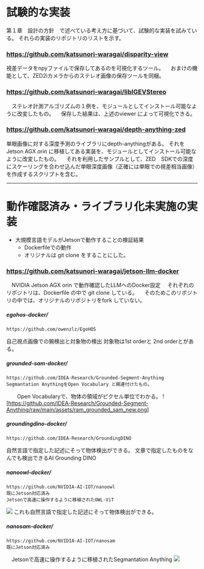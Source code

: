 # 試験的な実装
第１章　設計の方針　で述べている考え方に基づいて、試験的な実装を試みている。
それらの実装のリポジトリのリストを示す。

### https://github.com/katsunori-waragai/disparity-view
 視差データをnpyファイルで保存してあるのを可視化するツール。
　おまけの機能として、ZED2iカメラからのステレオ画像の保存ツールを同梱。
### https://github.com/katsunori-waragai/libIGEVStereo
　ステレオ計測アルゴリズムの１例を、モジュールとしてインストール可能なように改変したもの。
　保存した結果は、上述のviewer によって可視化できる。

### https://github.com/katsunori-waragai/depth-anything-zed
 単眼画像に対する深度予測のライブラリにdepth-anythingがある。
 それをJetson AGX orin に移植してある実装を、モジュールとしてインストール可能なように改変したもの。
　それを利用したサンプルとして、ZED　SDKでの深度にスケーリングを合わせ込んだ単眼深度画像（正確には単眼での視差相当画像）を作成するスクリプトを含む。

-----------------------------------------------

# 動作確認済み・ライブラリ化未実施の実装
- 大規模言語モデルがJetsonで動作することの検証結果
  - Dockerfileでの動作
  - オリジナルは git clone をすることにした。


### https://github.com/katsunori-waragai/jetson-llm-docker
　NVIDIA Jetson AGX orin で動作確認したLLMへのDocker設定
　それぞれのリポジトリは、Dockerfile の中で git clone している。
　そのためこのリポジトリの中では、オリジナルのリポジトリをfork していない。
##### egohos-docker/
	https://github.com/owenzlz/EgoHOS
自己視点画像での腕検出と対象物の検出
対象物は1st orderと 2nd orderとがある。
##### grounded-sam-docker/
	https://github.com/IDEA-Research/Grounded-Segment-Anything
    Segmantation AnythingをOpen Vocabulary と関連付けたもの。
　　Open Vocabularyで、物体の領域がピクセル単位でわかる。
![https://github.com/IDEA-Research/Grounded-Segment-Anything/raw/main/assets/ram_grounded_sam_new.png]
##### groundingdino-docker/
	https://github.com/IDEA-Research/GroundingDINO
自然言語で指定した記述にそって物体検出ができる。
文章で指定したものをなんでも検出できるAI Grounding DINO
##### nanoowl-docker/
	https://github.com/NVIDIA-AI-IOT/nanoowl
	既にJetson対応済み
    Jetsonで高速に操作するように移植されたOWL-ViT 
![](https://github.com/NVIDIA-AI-IOT/nanoowl/blob/main/assets/jetson_person_2x.gif)
これも自然言語で指定した記述にそって物体検出ができる。
##### nanosam-docker/
	https://github.com/NVIDIA-AI-IOT/nanosam
	既にJetson対応済み
  　Jetsonで高速に操作するように移植されたSegmantation Anything
![](https://github.com/NVIDIA-AI-IOT/nanosam/raw/main/assets/basic_usage_out.jpg)
